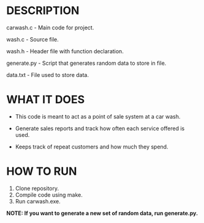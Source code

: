 # DESCRIPTION

carwash.c - Main code for project.

wash.c - Source file.

wash.h - Header file with function declaration. 

generate.py - Script that generates random data to store in file.

data.txt - File used to store data.

# WHAT IT DOES

- This code is meant to act as a point of sale system at a car wash.

- Generate sales reports and track how often each service offered is used.

- Keeps track of repeat customers and how much they spend.

# HOW TO RUN

1. Clone repository.
2. Compile code using make.
3. Run carwash.exe.

**NOTE: If you want to generate a new set of random data, run generate.py.**

